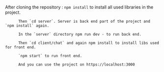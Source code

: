 After cloning the repository :
          `npm install` to install all used libraries in the project.

          Then `cd server`. Server is back end part of the project and `npm install` again.

          In the `server` directory npm run dev - to run back end.

          Then `cd client/chat` and again npm install to install libs used for front end.

          `npm start` to run front end.

          And you can use the project on https://localhost:3000

    

          

          
          
          
          
          
